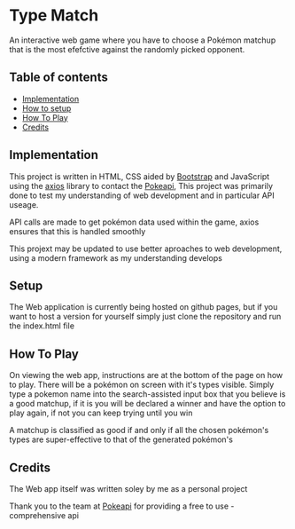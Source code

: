 <h1>Type Match</h1>

An interactive web game where you have to choose a Pokémon matchup that is the most efefctive against the randomly picked opponent.

<section id="#contents"></section>
<h2> Table of contents</h2>
<ul>
  <li><a href="#Implementation">Implementation</a> </li>
  <li><a href="#Setup">How to setup</a></li>
  <li><a href="#Use">How To Play</a> </li>
  <li><a href="#Credits">Credits</a> </li>
</ul>

</section>

<section id="Implementation">
  <h2>Implementation</h2>
  <p>This project is written in HTML, CSS aided by <a href="https://getbootstrap.com">Bootstrap</a> and JavaScript using the <a href="https://axios-http.com/docs/intro">axios</a> library to contact the <a href="https://pokeapi.co">Pokeapi</a>, This project was primarily done to test my understanding of web development and in particular API useage.</p>
  <p>API calls are made to get pokémon data used within the game, axios ensures that this is handled smoothly</p>
  <p>This projext may be updated to use better aproaches to web development, using a modern framework as my understanding develops</p>
</section>

<section id="Setup"> 
  <h2>Setup</h2>
  <p>The Web application is currently being hosted on github pages, but if you want to host a version for yourself simply just clone the repository and run the index.html file</p>
</section>

<section id="Use">
  <h2>How To Play</h2>
  <p> On viewing the web app, instructions are at the bottom of the page on how to play. There will be a pokémon on screen with it's types visible. Simply type a pokemon name into the search-assisted input box that you believe is a good matchup, if it is you will be declared a winner and have the option to play again, if not you can keep trying until you win</p>
  <p> A matchup is classified as good if and only if all the chosen pokémon's types are super-effective to that of the generated pokémon's</p>
</section>

<section id="Credits">
  <h2>Credits</h2>
  <p>The Web app itself was written soley by me as a personal project<p>
  <p>Thank you to the team at <a href="https://pokeapi.co">Pokeapi</a> for providing a free to use - comprehensive api </p>
</section>
